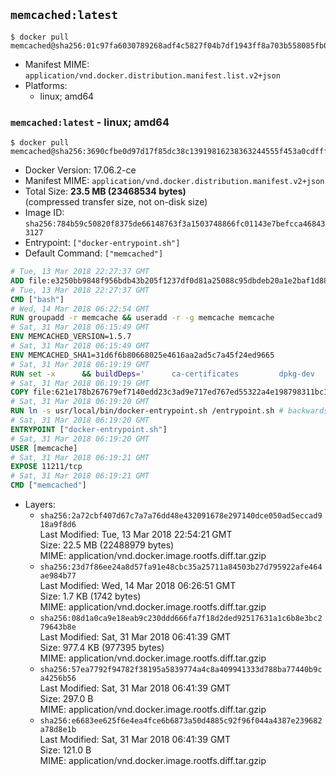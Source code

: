 ## `memcached:latest`

```console
$ docker pull memcached@sha256:01c97fa6030789268adf4c5827f04b7df1943ff8a703b558085fb0a6c32d62b0
```

-	Manifest MIME: `application/vnd.docker.distribution.manifest.list.v2+json`
-	Platforms:
	-	linux; amd64

### `memcached:latest` - linux; amd64

```console
$ docker pull memcached@sha256:3690cfbe0d97d17f85dc38c13919816238363244555f453a0cdfff4b2d13c6ad
```

-	Docker Version: 17.06.2-ce
-	Manifest MIME: `application/vnd.docker.distribution.manifest.v2+json`
-	Total Size: **23.5 MB (23468534 bytes)**  
	(compressed transfer size, not on-disk size)
-	Image ID: `sha256:784b59c50820f8375de66148763f3a1503748866fc01143e7befcca468433127`
-	Entrypoint: `["docker-entrypoint.sh"]`
-	Default Command: `["memcached"]`

```dockerfile
# Tue, 13 Mar 2018 22:27:37 GMT
ADD file:e3250bb9848f956bdb43b205f1237df0d81a25088c95dbdeb20a1e2baf1d884f in / 
# Tue, 13 Mar 2018 22:27:37 GMT
CMD ["bash"]
# Wed, 14 Mar 2018 06:22:54 GMT
RUN groupadd -r memcache && useradd -r -g memcache memcache
# Sat, 31 Mar 2018 06:15:49 GMT
ENV MEMCACHED_VERSION=1.5.7
# Sat, 31 Mar 2018 06:15:49 GMT
ENV MEMCACHED_SHA1=31d6f6b80668025e4616aa2ad5c7a45f24ed9665
# Sat, 31 Mar 2018 06:19:19 GMT
RUN set -x 		&& buildDeps=' 		ca-certificates 		dpkg-dev 		gcc 		libc6-dev 		libevent-dev 		libsasl2-dev 		make 		perl 		wget 	' 	&& apt-get update && apt-get install -y $buildDeps --no-install-recommends 	&& rm -rf /var/lib/apt/lists/* 		&& wget -O memcached.tar.gz "https://memcached.org/files/memcached-$MEMCACHED_VERSION.tar.gz" 	&& echo "$MEMCACHED_SHA1  memcached.tar.gz" | sha1sum -c - 	&& mkdir -p /usr/src/memcached 	&& tar -xzf memcached.tar.gz -C /usr/src/memcached --strip-components=1 	&& rm memcached.tar.gz 		&& cd /usr/src/memcached 		&& ./configure 		--build="$(dpkg-architecture --query DEB_BUILD_GNU_TYPE)" 		--enable-sasl 	&& make -j "$(nproc)" 		&& make test 	&& make install 		&& cd / && rm -rf /usr/src/memcached 		&& apt-mark manual 		libevent-2.0-5 		libsasl2-2 	&& apt-get purge -y --auto-remove $buildDeps 		&& memcached -V
# Sat, 31 Mar 2018 06:19:19 GMT
COPY file:621e178b267679ef7140edd23c3ad9e717ed767ed55322a4e198798311bc1d36 in /usr/local/bin/ 
# Sat, 31 Mar 2018 06:19:20 GMT
RUN ln -s usr/local/bin/docker-entrypoint.sh /entrypoint.sh # backwards compat
# Sat, 31 Mar 2018 06:19:20 GMT
ENTRYPOINT ["docker-entrypoint.sh"]
# Sat, 31 Mar 2018 06:19:20 GMT
USER [memcache]
# Sat, 31 Mar 2018 06:19:21 GMT
EXPOSE 11211/tcp
# Sat, 31 Mar 2018 06:19:21 GMT
CMD ["memcached"]
```

-	Layers:
	-	`sha256:2a72cbf407d67c7a7a76dd48e432091678e297140dce050ad5eccad918a9f8d6`  
		Last Modified: Tue, 13 Mar 2018 22:54:21 GMT  
		Size: 22.5 MB (22488979 bytes)  
		MIME: application/vnd.docker.image.rootfs.diff.tar.gzip
	-	`sha256:23d7f86ee24a8d57fa91e48cbc35a25711a84503b27d795922afe464ae984b77`  
		Last Modified: Wed, 14 Mar 2018 06:26:51 GMT  
		Size: 1.7 KB (1742 bytes)  
		MIME: application/vnd.docker.image.rootfs.diff.tar.gzip
	-	`sha256:08d1a0ca9e18eab9c230ddd666fa7f18d2ded92517631a1c6b8e3bc279643b8e`  
		Last Modified: Sat, 31 Mar 2018 06:41:39 GMT  
		Size: 977.4 KB (977395 bytes)  
		MIME: application/vnd.docker.image.rootfs.diff.tar.gzip
	-	`sha256:57ea7792f94782f38195a5839774a4c8a409941333d788ba77440b9ca4256b56`  
		Last Modified: Sat, 31 Mar 2018 06:41:39 GMT  
		Size: 297.0 B  
		MIME: application/vnd.docker.image.rootfs.diff.tar.gzip
	-	`sha256:e6683ee625f6e4ea4fce6b6873a50d4885c92f96f044a4387e239682a78d8e1b`  
		Last Modified: Sat, 31 Mar 2018 06:41:39 GMT  
		Size: 121.0 B  
		MIME: application/vnd.docker.image.rootfs.diff.tar.gzip
